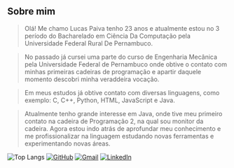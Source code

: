 
## Sobre mim

> Olá! Me chamo Lucas Paiva tenho 23 anos e atualmente estou no 3 período do Bacharelado em Ciência Da Computação pela Universidade Federal Rural De Pernambuco.

> No passado já cursei uma parte do curso de Engenharia Mecânica pela Universidade Federal de Pernambuco onde obtive o contato com minhas primeiras cadeiras de programação e apartir daquele momento descobri minha veraddeira vocação.

> Em meus estudos já obtive contato com diversas linguagens, como exemplo: C, C++, Python, HTML, JavaScript e Java.

> Atualmente tenho grande interesse em Java, onde tive meu primeiro contato na cadeira de Programação 2, na qual sou monitor da cadeira. Agora estou indo atrás de aprofundar meu conhecimento e me profissionalizar na linguagem estudando novas ferramentas e experimentando novas áreas.

![Top Langs](https://github-readme-stats-git-masterrstaa-rickstaa.vercel.app/api/top-langs/?username=lucasferruccio&layout=compact&bg_color=000&border_color=30A3DC&title_color=E94D5F&text_color=FFF)
[![GitHub](https://img.shields.io/badge/GitHub-100000?style=for-the-badge&logo=github&logoColor=white)](https://github.com/lucasferruccio) [![Gmail](https://img.shields.io/badge/Gmail-333333?style=for-the-badge&logo=gmail&logoColor=red)](mailto:lucaspaiva.social@gmail.com) [![LinkedIn](https://img.shields.io/badge/LinkedIn-0077B5?style=for-the-badge&logo=linkedin&logoColor=white)](https://www.linkedin.com/in/lucasferruccio/)
